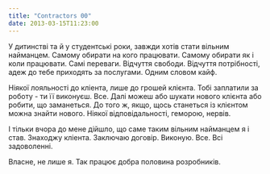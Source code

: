 ```yaml
---
title: "Contractors 00"
date: 2013-03-15T11:23:00
---
```


У дитинстві та й у студентські роки, завжди хотів стати вільним найманцем. Самому обирати на кого працювати. Самому обирати як і коли працювати. Самі переваги. Відчуття свободи. Відчуття потрібності, адеж до тебе приходять за послугами. Одним словом кайф.

Ніякої лояльності до кліента, лише до грошей клієнта. Тобі заплатили за роботу - ти її виконуєш. Все. Далі можеш або шукати нового клієнта або робити, що заманеться. До того ж, якщо, щось станеться із клієнтом можна знайти нового. Ніякої відповідальності, геморою, нервів.

І тільки вчора до мене дійшло, що саме таким вільним найманцем я і став. Знаходжу кліента. Заключаю договір. Виконую. Все. Всі задоволенні.

Власне, не лише я. Так працює добра половина розробників.
